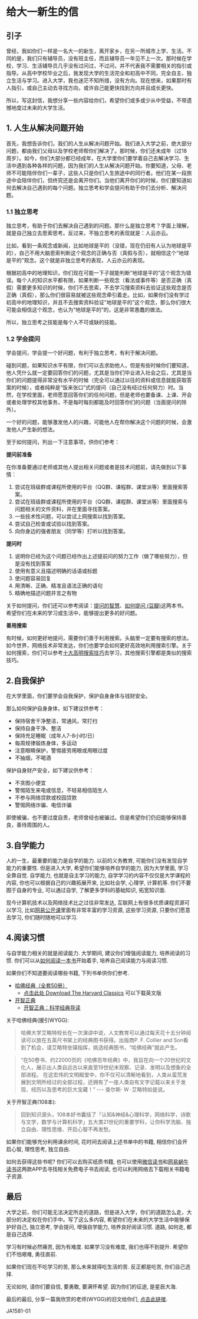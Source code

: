 # 给大一新生的信

## 引子

曾经，我如你们一样是一名大一的新生，离开家乡，在另一所城市上学、生活。不同的是，我们只有辅导员，没有班主任，而且辅导员一年见不上一次。那时候在学校，学习、生活辅导员几乎没有过问过，不过问，并不代表我不需要相关的指引或指导。从高中学校毕业之后，我发现大学的生活完全和初高中不同，完全自主、独立生活与学习。进入大学，我也迷茫不知所措，没有方向。现在想来，如果那时有人指引，或自己主动去寻找方向，或许自己能更快找到方向并且成长更快。

所以，写这封信，我想分享一些内容给你们，希望你们或多或少从中受益，不带遗憾地度过未来的大学生活。

## 1. 人生从解决问题开始

首先，我想告诉你们，我们的人生从解决问题开始。我们进入大学之前，绝大部分问题，都由我们父母以及学校老师帮你们解决了。那时候，你们还未成年（过18周岁）。如今，你们大部分都已经成年，在大学里你们要学着自己去解决学习、生活中遇到各种各样的问题，因为我们的人生从解决问题开始。你要知道，父母、老师不可能陪伴你们一辈子，这些人只是你们人生旅途中的同行者。他们在某一段旅途中会陪伴你们，但终究还是会离开你们。当他们离开你们的时候，你们要知道如何去解决自己遇到的每个问题。独立思考和学会提问有助于你们去分析、解决问题。

### 1.1 独立思考

独立思考，有助于你们去解决自己遇到的问题。那什么是独立思考？字面上理解，就是自己独立去思索思考。反过来，不独立思考的表现就是：人云亦云。

比如，看到一条观念或新闻，比如地球是平的（没错，现在仍旧有人认为地球是平的），自己不用大脑思索判断这个观念的正确与否（真假与否），就相信这个“地球是平的”观念。这个就是非独立思考的表现，人云亦云的表现。

根据初高中的地理知识，你们现在可能一下子就能判断“地球是平的”这个观念为错误。每个人的知识水平都有限，如果判断一些观念（看法或事件等）是否正确（真假）需要更多知识的时候，你们不去思索，不去学习搜索资料去验证这些观念是否正确（真假），那么你们很容易就被这些观念牵引着走。比如，如果你们没有学过初高中的地理知识，并且不去搜索资料验证”地球是平的”这个观念，那么你们很大可能会相信这个观念，也认为“地球是平的”的，这是非常愚蠢的做法。

所以，独立思考之技能是每个人不可或缺的技能。

### 1.2 学会提问

学会提问，学会提一个好问题，有利于独立思考，有利于解决问题。

碰到问题，如果知识水平有限，你们可以去求助他人，但是有些时候你们要知道，他人凭什么就一定要回答你们的问题，尤其是当你们毕业进入社会之后，尤其是当你们的问题提得非常没有水平的时候（完全可以通过以往的资料或信息就能获取答案的时候），或者纯粹是“饭来张口”式的提问（自己没有经过任何努力）时。当然，在学校里面，老师愿意回答你们的任何问题，但是老师也要备课、上课、开会或者处理学校其他事务，不是每时每刻都能及时回答你们的问题（当面提问的除外）。

一个好的问题，能够激发他人的兴趣，可能他人在帮你解决这个问题的时候，会激发他人产生新的想法。

至于如何提问，列出一下注意事项，供你们参考：

**提问前准备**

在你准备要通过老师或其他人提出相关问题或者是技术问题前，请先做到以下事情：
1. 尝试在班级群或课程所使用的平台（QQ群、课程群、课堂派等）里面搜索答案。
2. 尝试在班级群或课程所使用的平台（QQ群、课程群、课堂派等）里面搜索与问题相关的文件资料，并在里面寻找答案。
3. 一些技术性问题，可以尝试上网搜索以找到答案。
4. 尝试自己检查或试验以找到答案。
5. 向你身边的强者朋友（同学等）打听以找到答案。

**提问时**

1. 说明你已经为这个问题已经作出上述提前问的努力工作（做了哪些努力），但是没有找到答案
2. 使用有意义且描述明确的话语或标题  
3. 使问题容易回复    
4. 用清晰、正确、精准且语法正确的语句    
5. 精确地描述问题并言之有物    


关于如何提问，你们还可以参考阅读：[提问的智慧](https://github.com/ryanhanwu/How-To-Ask-Questions-The-Smart-Way/blob/master/README-zh_CN.md)、[如何提问 (豆瓣)](https://book.douban.com/subject/1895447//)这两本书。希望你们在未来的学习或生活中，能够提出更多的好问题。

**善用搜索**

有时候，如何更好地提问，需要你们善于利用搜索。头脑里一定要有搜索的想法。如今世界，网络技术非常发达，你们也要学会如何更好高效地利用搜索引擎。关于如何搜索，你们可以参考[十大高明搜索技巧](https://www.williamlong.info/archives/728.html)去学习，其他搜索引擎都是类似的搜索技巧。

## 2.自我保护

在大学里面，你们要学会自我保护，保护自身身体与钱财安全。

那么如何保护自身身体，如下建议供参考：

- 保持宿舍干净整洁，常通风，常打扫
- 保持自身干净、整洁
- 保持充足睡眠（成年人7-8小时/日）
- 每周规律锻炼身体，多运动
- 注意眼睛保护，警惕疲劳用眼或用眼过度
- 不抽烟，不喝酒

保护自身财产安全，如下建议供参考：

- 不贪图小便宜
- 警惕陌生来电或信息，不轻易相信陌生人
- 不参与网络贷款或校园贷款
- 警惕网络诈骗、电信诈骗

即使被骗，也不要过度自责，老师曾经也被骗过。但是希望你们仍旧能够保持善良，善待周围的人。

## 3.自学能力

人的一生，最重要的能力是自学的能力. 以前的义务教育, 可能你们没有发现自学能力的重要性. 但是进入大学, 希望你们能够培养自学的能力, 因为大学里面, 学习全靠自觉. 自学能力, 也就是自主学习的能力, 自学学习的内容不仅仅是大学课程的内容, 你也可以根据自己的兴趣拓展开来, 比如社会学, 心理学, 计算机等. 你们不要囿于自身的专业, 可以通过自学, 了解更多学科的基础知识, 拓宽知识面.

现今计算机技术以及网络技术比之过往非常发达, 互联网上有很多优质课程资源可以学习, 比如[网易公开课](https://open.163.com/)里面有非常丰富的学习资源, 这些学习资源, 只要你们愿意去学习, 你们随时随地可以学习. 

## 4.阅读习惯

与自学能力相关的就是阅读能力. 大学期间, 建议你们增强阅读能力, 培养阅读的习惯. 你们可以从[如何阅读一本书](https://book.douban.com/subject/1013208/)开始着手, 培养自己阅读能力与阅读习惯.

如果你们不知道要阅读哪些书籍, 下列书单供你们参考.

- [哈佛经典（全套50册）](https://book.douban.com/subject/1908578/)
    - [点击此处 Download The Harvard Classics](https://www.harvardclassics365.com/p/free.html) 可以下载英文版
- [开智正典](https://www.douban.com/doulist/41691053/)
    -  [开智正典：科学经典导读](https://www.yangzhiping.com/psy/openmindcanon.html)

关于哈佛经典(援引WYGG):

> 哈佛大学艾略特校长在一次演讲中说，人文教育可以通过每天花十五分钟阅读可以放在五英尺书架上的经典图书获得。出版商P. F. Collier and Son看到了机会，请艾略特坐镇指挥，挑选经典图书，“哈佛经典”就此产生。

> “在50卷书、约22000页的《哈佛百年经典》中，我旨在向一个20世纪的文化人，展示出人类自远古以来直至19世纪末观察、记录、发明以及想象的全部进程。 在这宏伟的文明殿堂中，你不仅可以清晰地看到，人类从蛮荒发展到文明所经过的全部过程，还拥有了一座人类自有文字记载以来关于发现、经历以及思考的巨大宝藏！”  --- 查尔斯· W ·艾略特如是说。

关于开智正典(108本):

> 回到知识源头，108本好书囊括了「认知&神经&心理科学，网络科学，诗歌与文学，数学与计算机科学」五大类21世纪的重要学科，让你科学洗脑、独立自由、理性思维、开启心智不再发愁。 

如果你们能够充分利用课余时间, 花时间去阅读上述书单中的书籍, 相信你们会开启心智, 理性思考, 独立自由.

如何去获得这些书呢? 你们可以去购买纸质书籍, 也可以使用[微信读书](https://weread.qq.com/)和[网易蜗牛读书](https://du.163.com/)这两款APP去寻找相关免费电子书去阅读, 也可以利用网络去下载相关书籍电子资源.

## 最后

大学之前，你们可能无法决定所走的道路，但是进入大学，你们的道路怎么走，大部分的决定权在你们手中。写了这么多内容, 希望你们在未来的大学生活中能够保护好自己, 独立思考, 学会提问, 增强自学能力, 培养良好阅读习惯. 道路, 如何走, 都是自己选择. 

学习有时候必然痛苦, 因为有难度. 如果学习没有难度, 我们也得不到提升. 希望你们不怕艰难, 勇往直前.

如果你们现在不吃学习的苦, 那么未来就得吃生活的苦. 反正都是吃苦, 你们自己选择.

无论如何, 请你们要自信, 要勇敢, 要满怀希望. 因为你们的征途, 是星辰大海.

最后的最后, 分享一篇我欣赏的老师(WYGG)的旧文给你们, [点击此链接](文档http://note.youdao.com/noteshare?id=d282ea917c553805f3c1872af075feb9&sub=90692B21200A425E8B587BF1FFB5F035).

JA1581-01
